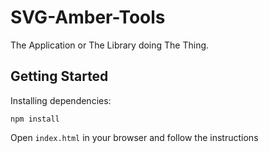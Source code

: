 # SVG-Amber-Tools

The Application or The Library doing The Thing.

## Getting Started

Installing dependencies:

```
npm install
```

Open `index.html` in your browser and follow the instructions

